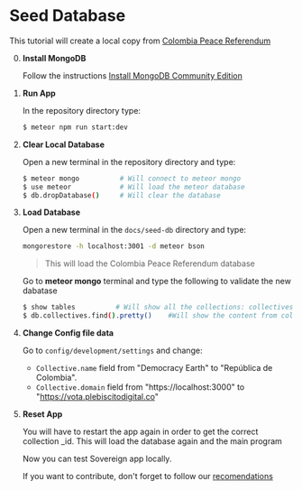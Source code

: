 # Seed Database

This tutorial will create a local copy from [Colombia Peace Referendum](http://vota.plebiscitodigital.co)

0. **Install MongoDB**

    Follow the instructions [Install MongoDB Community Edition](https://docs.mongodb.com/v3.2/administration/install-community/)

0. **Run App**

    In the repository directory type:

    ```sh
    $ meteor npm run start:dev
    ```

0. **Clear Local Database**

    Open a new terminal in the repository directory and type:

    ```sh
    $ meteor mongo          # Will connect to meteor mongo
    $ use meteor            # Will load the meteor database
    $ db.dropDatabase()     # Will clear the database
    ```

0. **Load Database**

    Open a new terminal in the `docs/seed-db` directory and type:

    ```sh
    mongorestore -h localhost:3001 -d meteor bson
    ```
    >This will load the Colombia Peace Referendum database

    Go to **meteor mongo** terminal and type the following to validate the new dabatase
    ```sh
    $ show tables          # Will show all the collections: collectives, contracts, tags, transactions, users, files
    $ db.collectives.find().pretty()    #Will show the content from collectives
    ```

0. **Change Config file data**

    Go to `config/development/settings` and change:
      * `Collective.name` field from "Democracy Earth" to "República de Colombia".
      * `Collective.domain` field from "https://localhost:3000" to "https://vota.plebiscitodigital.co"

0. **Reset App**

    You will have to restart the app again in order to get the correct collection _id. This will load the database again and the main program

    Now you can test Sovereign app locally.

    If you want to contribute, don't forget to follow our [recomendations](../readme.md#development)
